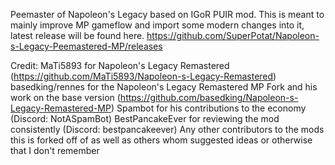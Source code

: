 Peemaster of Napoleon's Legacy based on IGoR PUIR mod. This is meant to mainly improve MP gameflow and import some modern changes into it, latest release will be found here. https://github.com/SuperPotat/Napoleon-s-Legacy-Peemastered-MP/releases

Credit:
    MaTi5893 for Napoleon's Legacy Remastered (https://github.com/MaTi5893/Napoleon-s-Legacy-Remastered)
    basedking/rennes for the Napoleon's Legacy Remastered MP Fork and his work on the base version (https://github.com/basedking/Napoleon-s-Legacy-Remastered-MP)
    Spambot for his contributions to the economy (Discord: NotASpamBot)
    BestPancakeEver for reviewing the mod consistently (Discord: bestpancakeever)
    Any other contributors to the mods this is forked off of as well as others whom suggested ideas or otherwise that I don't remember
